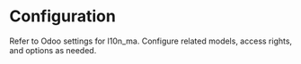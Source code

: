 # Configuration

Refer to Odoo settings for l10n_ma. Configure related models, access rights, and options as needed.
